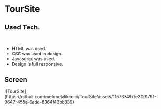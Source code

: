# TourSite
<h2>Used Tech.</h2><br>
<ul>
  
  <li>HTML was used.</li>
  <li>CSS was used in design.</li>
  <li>Javascript was used.</li>
  <li>Design is full responsive.</li>
</ul>

<h2>Screen</h2>
![TourSite](https://github.com/mehmetalikimici/TourSite/assets/115737497/e3f29791-9647-455a-9ade-6364f43bb839)
